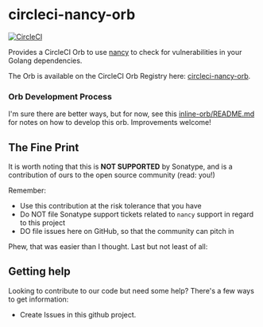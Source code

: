 <!--

    Sonatype Nexus (TM) Open Source Version
    Copyright (c) 2020-present Sonatype, Inc.
    All rights reserved. Includes the third-party code listed at http://links.sonatype.com/products/nexus/oss/attributions.

    Sonatype Nexus (TM) Professional Version is available from Sonatype, Inc. "Sonatype" and "Sonatype Nexus" are trademarks
    of Sonatype, Inc. Apache Maven is a trademark of the Apache Software Foundation. M2eclipse is a trademark of the
    Eclipse Foundation. All other trademarks are the property of their respective owners.

-->

# circleci-nancy-orb

[![CircleCI](https://circleci.com/gh/sonatype-nexus-community/circleci-nancy-orb.svg?style=svg)](https://circleci.com/gh/sonatype-nexus-community/circleci-nancy-orb)

Provides a CircleCI Orb to use [nancy](https://github.com/sonatype-nexus-community/nancy) to check for vulnerabilities in your Golang dependencies.

The Orb is available on the CircleCI Orb Registry here: [circleci-nancy-orb](https://circleci.com/orbs/registry/orb/sonatype-nexus-community/circleci-nancy-orb).

### Orb Development Process

  I'm sure there are better ways, but for now, see this [inline-orb/README.md](inline-orb/README.md)
  for notes on how to develop this orb. Improvements welcome!

## The Fine Print

It is worth noting that this is **NOT SUPPORTED** by Sonatype, and is a contribution of ours
to the open source community (read: you!)

Remember:

* Use this contribution at the risk tolerance that you have
* Do NOT file Sonatype support tickets related to `nancy` support in regard to this project
* DO file issues here on GitHub, so that the community can pitch in

Phew, that was easier than I thought. Last but not least of all:

## Getting help

Looking to contribute to our code but need some help? There's a few ways to get information:

* Create Issues in this github project.
